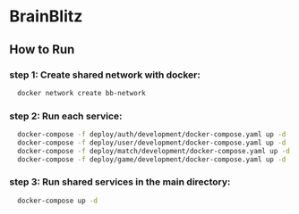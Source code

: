 # BrainBlitz

## How to Run
### step 1: Create shared network with docker:
```bash 
  docker network create bb-network
```
### step 2: Run each service:
```bash
  docker-compose -f deploy/auth/development/docker-compose.yaml up -d
  docker-compose -f deploy/user/development/docker-compose.yaml up -d
  docker-compose -f deploy/match/development/docker-compose.yaml up -d
  docker-compose -f deploy/game/development/docker-compose.yaml up -d
```

### step 3: Run shared services in the main directory:
```bash
  docker-compose up -d
```